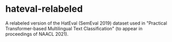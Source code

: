 # hateval-relabeled
A relabeled version of the HatEval (SemEval 2019) dataset used in "Practical Transformer-based Multilingual Text Classification" (to appear in proceedings of NAACL 2021).
